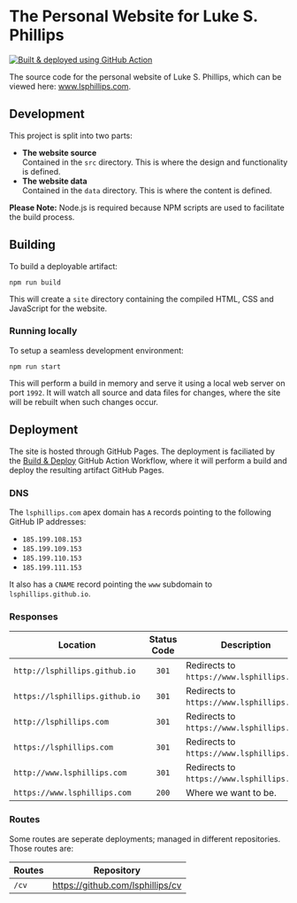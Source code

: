 # The Personal Website for Luke S. Phillips

[![Built & deployed using GitHub Action](https://github.com/lsphillips/lsphillips.github.io/actions/workflows/build-and-deploy.yml/badge.svg?branch=main)](https://github.com/lsphillips/lsphillips.github.io/actions)

The source code for the personal website of Luke S. Phillips, which can be viewed here: www.lsphillips.com.

## Development

This project is split into two parts:

- **The website source**\
  Contained in the `src` directory. This is where the design and functionality is defined.
- **The website data**\
  Contained in the `data` directory. This is where the content is defined.

**Please Note:** Node.js is required because NPM scripts are used to facilitate the build process.

## Building

To build a deployable artifact:

```
npm run build
```

This will create a `site` directory containing the compiled HTML, CSS and JavaScript for the website.

### Running locally

To setup a seamless development environment:

```
npm run start
```

This will perform a build in memory and serve it using a local web server on port `1992`. It will watch all source and data files for changes, where the site will be rebuilt when such changes occur.

## Deployment

The site is hosted through GitHub Pages. The deployment is faciliated by the [Build & Deploy](.github/workflows/build-and-deploy.yml) GitHub Action Workflow, where it will perform a build and deploy the resulting artifact GitHub Pages.

### DNS

The `lsphillips.com` apex domain has `A` records pointing to the following GitHub IP addresses:

  - `185.199.108.153`
  - `185.199.109.153`
  - `185.199.110.153`
  - `185.199.111.153`

It also has a `CNAME` record pointing the `www` subdomain to `lsphillips.github.io`.

### Responses

| Location                       | Status Code | Description                                |
| ------------------------------ | :---------: | ------------------------------------------ |
| `http://lsphillips.github.io`  | `301`       | Redirects to `https://www.lsphillips.com`. |
| `https://lsphillips.github.io` | `301`       | Redirects to `https://www.lsphillips.com`. |
| `http://lsphillips.com`        | `301`       | Redirects to `https://www.lsphillips.com`. |
| `https://lsphillips.com`       | `301`       | Redirects to `https://www.lsphillips.com`. |
| `http://www.lsphillips.com`    | `301`       | Redirects to `https://www.lsphillips.com`. |
| `https://www.lsphillips.com`   | `200`       | Where we want to be.                       |

### Routes

Some routes are seperate deployments; managed in different repositories. Those routes are:

| Routes | Repository                       |
| ------ | -------------------------------- |
| `/cv`  | https://github.com/lsphillips/cv |
